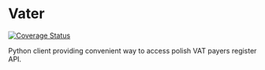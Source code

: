 # Vater

[![Coverage Status](https://coveralls.io/repos/github/myslak71/vater/badge.svg?branch=develop)](https://coveralls.io/github/myslak71/vater?branch=develop)

Python client providing convenient way to access polish VAT payers register API.
